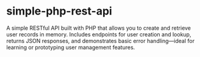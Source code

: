 # simple-php-rest-api
A simple RESTful API built with PHP that allows you to create and retrieve user records in memory. Includes endpoints for user creation and lookup, returns JSON responses, and demonstrates basic error handling—ideal for learning or prototyping user management features.
